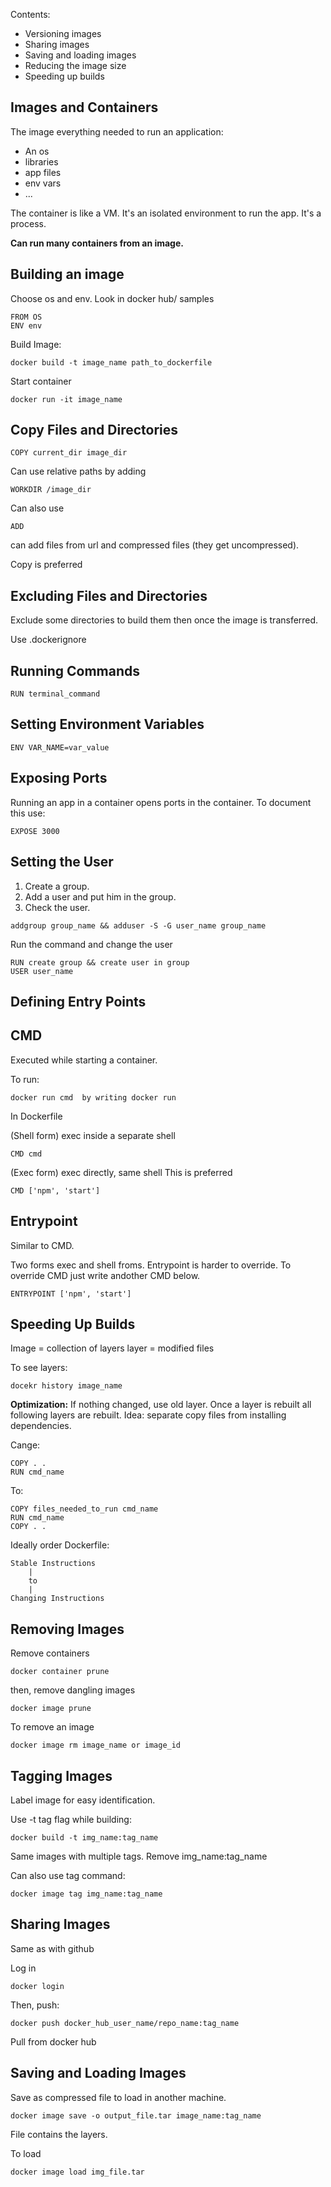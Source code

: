 Contents:
- Versioning images
- Sharing images
- Saving and loading images
- Reducing the image size
- Speeding up builds

## Images and Containers

The image everything needed to run an application:
- An os
- libraries
- app files
- env vars
- ...

The container is like a VM. It's an isolated environment to run the app. It's a process.

__Can run many containers from an image.__

## Building an image

Choose os and env. Look in docker hub/ samples

```
FROM OS
ENV env
```

Build Image:

```
docker build -t image_name path_to_dockerfile
```

Start container 

```
docker run -it image_name
```

## Copy Files and Directories

```
COPY current_dir image_dir
```

Can use relative paths by adding

```
WORKDIR /image_dir
```

Can also use 

```
ADD
```

can add files from url and compressed files (they get uncompressed).

Copy is preferred

## Excluding Files and Directories

Exclude some directories to build them then once the image is transferred. 

Use .dockerignore

## Running Commands

```
RUN terminal_command 
```

## Setting Environment Variables

```
ENV VAR_NAME=var_value
```

## Exposing Ports

Running an app in a container opens ports in the container. To document this use:

```
EXPOSE 3000
```

## Setting the User

1. Create a group.
2. Add a user and put him in the group.
3. Check the user. 

```
addgroup group_name && adduser -S -G user_name group_name
```

Run the command and change the user 

```
RUN create group && create user in group
USER user_name 
```

## Defining Entry Points


## CMD 

Executed while starting a container.

To run:

```
docker run cmd  by writing docker run 
```

In Dockerfile

(Shell form)
exec inside a separate shell

```
CMD cmd
```

(Exec form)
exec directly, same shell
This is preferred

```
CMD ['npm', 'start']
```


## Entrypoint

Similar to CMD. 

Two forms exec and shell froms.
Entrypoint is harder to override. To override CMD just write andother CMD below.

```
ENTRYPOINT ['npm', 'start']
```


## Speeding Up Builds

Image = collection of layers
layer = modified files

To see layers:

```
docekr history image_name
```

__Optimization:__
If nothing changed, use old layer.
Once a layer is rebuilt all following layers are rebuilt.
Idea: separate copy files from installing dependencies.

Cange:

```
COPY . .
RUN cmd_name 
```

To:

```
COPY files_needed_to_run cmd_name
RUN cmd_name
COPY . . 
```

Ideally order Dockerfile:

```
Stable Instructions
	|
	to
	|
Changing Instructions
```

## Removing Images

Remove containers

```
docker container prune
```

then, remove dangling images

```
docker image prune
```

To remove an image

```
docker image rm image_name or image_id
```

## Tagging Images

Label image for easy identification.

Use -t tag flag while building:

```
docker build -t img_name:tag_name
```

Same images with multiple tags. Remove img_name:tag_name 

Can also use tag command:

```
docker image tag img_name:tag_name
```

## Sharing Images

Same as with github

Log in

```
docker login
```

Then, push:

```
docker push docker_hub_user_name/repo_name:tag_name 
```

Pull from docker hub


## Saving and Loading Images

Save as compressed file to load in another machine.

```
docker image save -o output_file.tar image_name:tag_name
```

File contains the layers.

To load

```
docker image load img_file.tar 
```